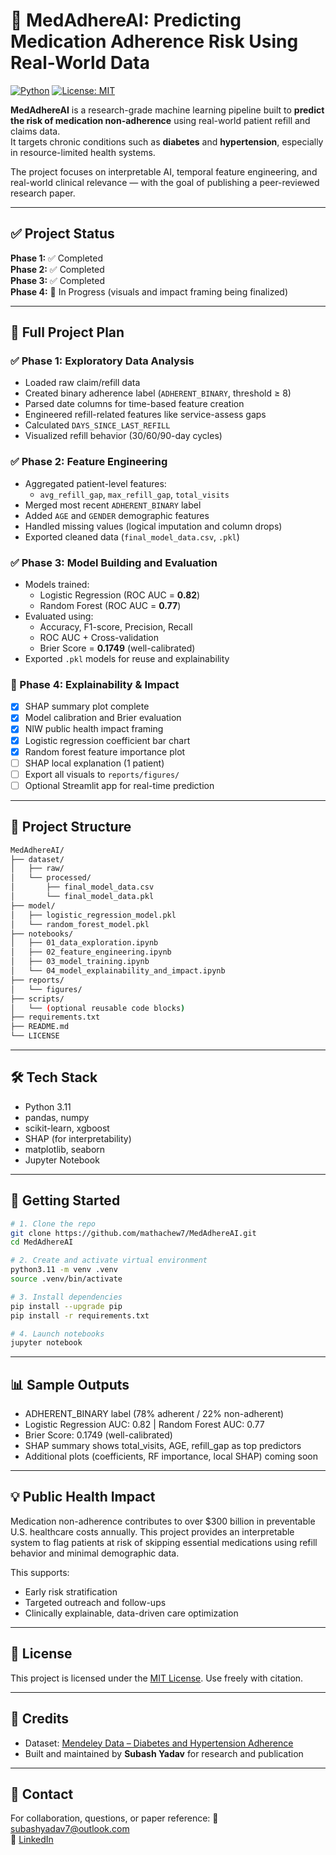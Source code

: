 # 🧠 MedAdhereAI: Predicting Medication Adherence Risk Using Real-World Data

[![Python](https://img.shields.io/badge/Python-3.11-blue.svg)](https://www.python.org/downloads/release/python-3110/)
[![License: MIT](https://img.shields.io/badge/License-MIT-yellow.svg)](https://opensource.org/licenses/MIT)

**MedAdhereAI** is a research-grade machine learning pipeline built to **predict the risk of medication non-adherence** using real-world patient refill and claims data.  
It targets chronic conditions such as **diabetes** and **hypertension**, especially in resource-limited health systems.

The project focuses on interpretable AI, temporal feature engineering, and real-world clinical relevance — with the goal of publishing a peer-reviewed research paper.

---

## ✅ Project Status

**Phase 1:** ✅ Completed  
**Phase 2:** ✅ Completed  
**Phase 3:** ✅ Completed  
**Phase 4:** 🚧 In Progress (visuals and impact framing being finalized)

---

## 📌 Full Project Plan

### ✅ Phase 1: Exploratory Data Analysis
- Loaded raw claim/refill data
- Created binary adherence label (`ADHERENT_BINARY`, threshold ≥ 8)
- Parsed date columns for time-based feature creation
- Engineered refill-related features like service-assess gaps
- Calculated `DAYS_SINCE_LAST_REFILL`
- Visualized refill behavior (30/60/90-day cycles)

### ✅ Phase 2: Feature Engineering
- Aggregated patient-level features:
  - `avg_refill_gap`, `max_refill_gap`, `total_visits`
- Merged most recent `ADHERENT_BINARY` label
- Added `AGE` and `GENDER` demographic features
- Handled missing values (logical imputation and column drops)
- Exported cleaned data (`final_model_data.csv`, `.pkl`)

### ✅ Phase 3: Model Building and Evaluation
- Models trained:
  - Logistic Regression (ROC AUC = **0.82**)
  - Random Forest (ROC AUC = **0.77**)
- Evaluated using:
  - Accuracy, F1-score, Precision, Recall
  - ROC AUC + Cross-validation
  - Brier Score = **0.1749** (well-calibrated)
- Exported `.pkl` models for reuse and explainability

### 🚧 Phase 4: Explainability & Impact
- [x] SHAP summary plot complete
- [x] Model calibration and Brier evaluation
- [x] NIW public health impact framing
- [x] Logistic regression coefficient bar chart
- [x] Random forest feature importance plot
- [ ] SHAP local explanation (1 patient)
- [ ] Export all visuals to `reports/figures/`
- [ ] Optional Streamlit app for real-time prediction

---

## 📁 Project Structure

```bash
MedAdhereAI/
├── dataset/
│   ├── raw/
│   └── processed/
│       ├── final_model_data.csv
│       └── final_model_data.pkl
├── model/
│   ├── logistic_regression_model.pkl
│   └── random_forest_model.pkl
├── notebooks/
│   ├── 01_data_exploration.ipynb
│   ├── 02_feature_engineering.ipynb
│   ├── 03_model_training.ipynb
│   └── 04_model_explainability_and_impact.ipynb
├── reports/
│   └── figures/
├── scripts/
│   └── (optional reusable code blocks)
├── requirements.txt
├── README.md
└── LICENSE
```

---

## 🛠️ Tech Stack

- Python 3.11
- pandas, numpy
- scikit-learn, xgboost
- SHAP (for interpretability)
- matplotlib, seaborn
- Jupyter Notebook

---

## 🚀 Getting Started

```bash
# 1. Clone the repo
git clone https://github.com/mathachew7/MedAdhereAI.git
cd MedAdhereAI

# 2. Create and activate virtual environment
python3.11 -m venv .venv
source .venv/bin/activate

# 3. Install dependencies
pip install --upgrade pip
pip install -r requirements.txt

# 4. Launch notebooks
jupyter notebook
```

---

## 📊 Sample Outputs

- ADHERENT_BINARY label (78% adherent / 22% non-adherent)
- Logistic Regression AUC: 0.82 | Random Forest AUC: 0.77
- Brier Score: 0.1749 (well-calibrated)
- SHAP summary shows total_visits, AGE, refill_gap as top predictors
- Additional plots (coefficients, RF importance, local SHAP) coming soon

---

## 💡 Public Health Impact
Medication non-adherence contributes to over $300 billion in preventable U.S. healthcare costs annually.
This project provides an interpretable system to flag patients at risk of skipping essential medications using refill behavior and minimal demographic data.

This supports:
- Early risk stratification
- Targeted outreach and follow-ups
- Clinically explainable, data-driven care optimization

---

## 📄 License

This project is licensed under the [MIT License](LICENSE).
Use freely with citation.

---

## 🙌 Credits

- Dataset: [Mendeley Data – Diabetes and Hypertension Adherence](https://data.mendeley.com/datasets/zkp7sbbx64/2)
- Built and maintained by **Subash Yadav** for research and publication

---

## 💬 Contact

For collaboration, questions, or paper reference:
📧 subashyadav7@outlook.com  
🔗 [LinkedIn](https://www.linkedin.com/in/mathachew7)
